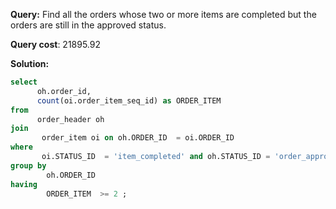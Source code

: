 **Query:** Find all the orders whose two or more items are completed but the orders are still in the approved status.

**Query cost**: 21895.92

**Solution:**
```sql
select 
      oh.order_id,
      count(oi.order_item_seq_id) as ORDER_ITEM
from 
      order_header oh 
join 
	   order_item oi on oh.ORDER_ID  = oi.ORDER_ID
where 
	   oi.STATUS_ID  = 'item_completed' and oh.STATUS_ID = 'order_approved'
group by 
		oh.ORDER_ID
having 
		ORDER_ITEM  >= 2 ;
